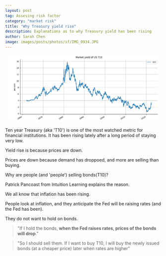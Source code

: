 ```yaml
---
layout: post
tag: Assesing risk factor
category: "market risk"
title: "Why Treasury yield rise"
description: Explanations as to why Treasury yield has been rising
author: Sarah Chen
image: images/posts/photos/sf/IMG_0934.JPG
---
```


![t10](../images/posts/t10.PNG)

Ten year Treasury (aka 'T10') is one of the most watched metric for financial institutions.  It has been rising lately after a long period of staying very low. 

Yield rise is because prices are down.  

Prices are down because demand has droppoed, and more are selling than buying. 

Why are people (and 'people') selling bonds(T10)?  

Patrick Pancoast from Intuition Learning explains the reason.

We all know that inflation has been rising.  

People look at inflation, and they anticipate the Fed will be raising rates (and the Fed has been). 

They do not want to hold on bonds. 

> "If I hold the bonds, **when the Fed raises rates, prices of the bonds will drop**."  

> "So I should sell them.  If I want to buy T10, I will buy the newly issued bonds (at a cheaper price) later when rates are higher" 

